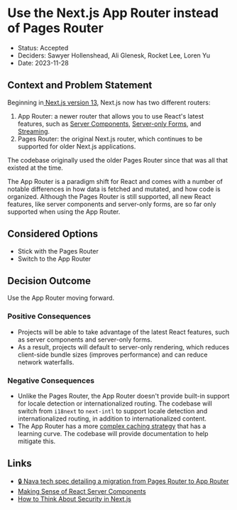 # Use the Next.js App Router instead of Pages Router

- Status: Accepted
- Deciders: Sawyer Hollenshead, Ali Glenesk, Rocket Lee, Loren Yu
- Date: 2023-11-28

## Context and Problem Statement

Beginning in[ Next.js version 13](https://nextjs.org/blog/next-13), Next.js now has two different routers:

1. App Router: a newer router that allows you to use React's latest features, such as [Server Components](https://nextjs.org/docs/app/building-your-application/rendering/server-components), [Server-only Forms](https://nextjs.org/docs/app/building-your-application/data-fetching/forms-and-mutations), and [Streaming](https://nextjs.org/docs/app/building-your-application/routing/loading-ui-and-streaming).
2. Pages Router: the original Next.js router, which continues to be supported for older Next.js applications.

The codebase originally used the older Pages Router since that was all that existed at the time.

The App Router is a paradigm shift for React and comes with a number of notable differences in how data is fetched and mutated, and how code is organized. Although the Pages Router is still supported, all new React features, like server components and server-only forms, are so far only supported when using the App Router.

## Considered Options

- Stick with the Pages Router
- Switch to the App Router

## Decision Outcome

Use the App Router moving forward.

### Positive Consequences

- Projects will be able to take advantage of the latest React features, such as server components and server-only forms.
- As a result, projects will default to server-only rendering, which reduces client-side bundle sizes (improves performance) and can reduce network waterfalls.

### Negative Consequences

- Unlike the Pages Router, the App Router doesn't provide built-in support for locale detection or internationalized routing. The codebase will switch from `i18next` to `next-intl` to support locale detection and internationalized routing, in addition to internationalized content.
- The App Router has a more [complex caching strategy](https://nextjs.org/docs/app/building-your-application/caching) that has a learning curve. The codebase will provide documentation to help mitigate this.

## Links

- [🔒 Nava tech spec detailing a migration from Pages Router to App Router](https://docs.google.com/document/d/1elHojRhDdUUotsEAVCpX0y3igr22rRdZCwNBeUtO9c0/edit)
- [Making Sense of React Server Components](https://www.joshwcomeau.com/react/server-components/)
- [How to Think About Security in Next.js](https://nextjs.org/blog/security-nextjs-server-components-actions)
